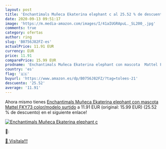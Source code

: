 ```yaml
---
layout: post
title: 'Enchantimals Muñeca Ekaterina elephant c al 25.52 % de descuento'
date: 2020-09-13 09:51:17
image: 'https://m.media-amazon.com/images/I/41aIUGRApuL._SL200_.jpg'
comments: true
category: ofertas
author: ring
slug: 'B0756J82FZ-es'
actualPrice: 11.91 EUR
currency: EUR
price: 11.91
comparePrice: 15.99 EUR
prodname: 'Enchantimals Muñeca Ekaterina elephant con mascota  Mattel FKY73    color/modelo surtido'
country: 'es'
flag: '🇪🇸'
buyurl: 'https://www.amazon.es/dp/B0756J82FZ/?tag=tolees-21'
descuento: '25.52'
average: '11.91'
---
```


Ahora mismo tienes [Enchantimals Muñeca Ekaterina elephant con mascota  Mattel FKY73    color/modelo surtido](https://www.amazon.es/dp/B0756J82FZ/?tag=tolees-21) a 11.91 EUR (original: 15.99 EUR) (25.52 %  de descuento) en el siguiente enlace!

[![Enchantimals Muñeca Ekaterina elephant c](https://m.media-amazon.com/images/I/41aIUGRApuL._SL200_.jpg)](https://www.amazon.es/dp/B0756J82FZ/?tag=tolees-21)

🔎:


[🛒 Visítala!!!](https://www.amazon.es/dp/B0756J82FZ/?tag=tolees-21)
